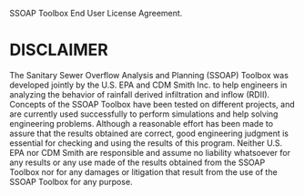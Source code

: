 
SSOAP Toolbox End User License Agreement.

DISCLAIMER
===========
The Sanitary Sewer Overflow Analysis and Planning (SSOAP) Toolbox was developed jointly by the U.S. EPA and CDM Smith Inc. to help engineers in analyzing the behavior of rainfall derived infiltration and inflow (RDII).  Concepts of the SSOAP Toolbox have been tested on different projects, and are currently used successfully to perform simulations and help solving engineering problems.  Although a reasonable effort has been made to assure that the results obtained are correct, good engineering judgment is essential for checking and using the results of this program.  Neither U.S. EPA nor CDM Smith are responsible and assume no liability whatsoever for any results or any use made of the results obtained from the SSOAP Toolbox nor for any damages or litigation that result from the use of the SSOAP Toolbox for any purpose.
